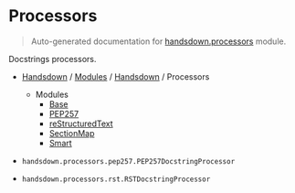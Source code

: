 # Processors

> Auto-generated documentation for [handsdown.processors](https://github.com/vemel/handsdown/blob/master/handsdown/processors/__init__.py) module.

Docstrings processors.

- [Handsdown](../../README.md#-handsdown---python-documentation-generator) / [Modules](../../MODULES.md#modules) / [Handsdown](../index.md#handsdown) / Processors
    - Modules
        - [Base](base.md#base)
        - [PEP257](pep257.md#pep257)
        - [reStructuredText](rst.md#restructuredtext)
        - [SectionMap](section_map.md#sectionmap)
        - [Smart](smart.md#smart)

- `handsdown.processors.pep257.PEP257DocstringProcessor`
- `handsdown.processors.rst.RSTDocstringProcessor`
